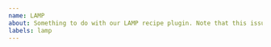 ```yaml
---
name: LAMP 
about: Something to do with our LAMP recipe plugin. Note that this issue will get transferred over to `lando/lamp`
labels: lamp
---
```

